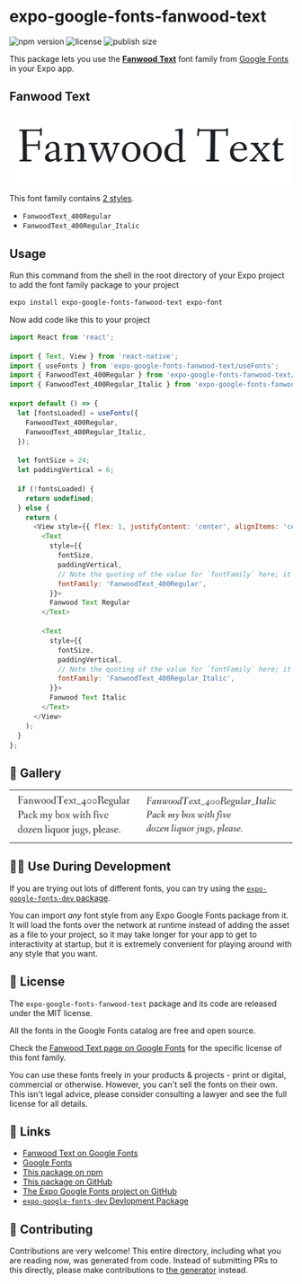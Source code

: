 # expo-google-fonts-fanwood-text

![npm version](https://flat.badgen.net/npm/v/expo-google-fonts-fanwood-text)
![license](https://flat.badgen.net/github/license/expo/google-fonts)
![publish size](https://flat.badgen.net/packagephobia/install/expo-google-fonts-fanwood-text)

This package lets you use the [**Fanwood Text**](https://fonts.google.com/specimen/Fanwood+Text) font family from [Google Fonts](https://fonts.google.com/) in your Expo app.

## Fanwood Text

![Fanwood Text](./font-family.png)

This font family contains [2 styles](#-gallery).

- `FanwoodText_400Regular`
- `FanwoodText_400Regular_Italic`

## Usage

Run this command from the shell in the root directory of your Expo project to add the font family package to your project
```sh
expo install expo-google-fonts-fanwood-text expo-font
```

Now add code like this to your project
```js
import React from 'react';

import { Text, View } from 'react-native';
import { useFonts } from 'expo-google-fonts-fanwood-text/useFonts';
import { FanwoodText_400Regular } from 'expo-google-fonts-fanwood-text/400Regular';
import { FanwoodText_400Regular_Italic } from 'expo-google-fonts-fanwood-text/400Regular_Italic';

export default () => {
  let [fontsLoaded] = useFonts({
    FanwoodText_400Regular,
    FanwoodText_400Regular_Italic,
  });

  let fontSize = 24;
  let paddingVertical = 6;

  if (!fontsLoaded) {
    return undefined;
  } else {
    return (
      <View style={{ flex: 1, justifyContent: 'center', alignItems: 'center' }}>
        <Text
          style={{
            fontSize,
            paddingVertical,
            // Note the quoting of the value for `fontFamily` here; it expects a string!
            fontFamily: 'FanwoodText_400Regular',
          }}>
          Fanwood Text Regular
        </Text>

        <Text
          style={{
            fontSize,
            paddingVertical,
            // Note the quoting of the value for `fontFamily` here; it expects a string!
            fontFamily: 'FanwoodText_400Regular_Italic',
          }}>
          Fanwood Text Italic
        </Text>
      </View>
    );
  }
};

```

## 🔡 Gallery


||||
|-|-|-|
|![FanwoodText_400Regular](.//400Regular/FanwoodText_400Regular.ttf.png)|![FanwoodText_400Regular_Italic](.//400Regular_Italic/FanwoodText_400Regular_Italic.ttf.png)|||


## 👩‍💻 Use During Development

If you are trying out lots of different fonts, you can try using the [`expo-google-fonts-dev` package](https://github.com/freeboub/google-fonts/tree/master/font-packages/dev#readme).

You can import *any* font style from any Expo Google Fonts package from it. It will load the fonts
over the network at runtime instead of adding the asset as a file to your project, so it may take longer
for your app to get to interactivity at startup, but it is extremely convenient
for playing around with any style that you want.

## 📖 License

The `expo-google-fonts-fanwood-text` package and its code are released under the MIT license.

All the fonts in the Google Fonts catalog are free and open source.

Check the [Fanwood Text page on Google Fonts](https://fonts.google.com/specimen/Fanwood+Text) for the specific license of this font family.

You can use these fonts freely in your products & projects - print or digital, commercial or otherwise. However, you can't sell the fonts on their own. This isn't legal advice, please consider consulting a lawyer and see the full license for all details.

## 🔗 Links

- [Fanwood Text on Google Fonts](https://fonts.google.com/specimen/Fanwood+Text)
- [Google Fonts](https://fonts.google.com/)
- [This package on npm](https://www.npmjs.com/package/expo-google-fonts-fanwood-text)
- [This package on GitHub](https://github.com/freeboub/google-fonts/tree/master/font-packages/fanwood-text)
- [The Expo Google Fonts project on GitHub](https://github.com/freeboub/google-fonts)
- [`expo-google-fonts-dev` Devlopment Package](https://github.com/freeboub/google-fonts/tree/master/font-packages/dev)

## 🤝 Contributing

Contributions are very welcome! This entire directory, including what you are reading now, was generated from code. Instead of submitting PRs to this directly, please make contributions to [the generator](https://github.com/freeboub/google-fonts/tree/master/packages/generator) instead.
